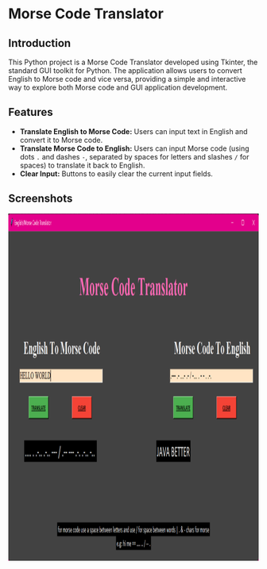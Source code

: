 # Morse Code Translator

## Introduction

This Python project is a Morse Code Translator developed using Tkinter, the standard GUI toolkit for Python. The application allows users to convert English to Morse code and vice versa, providing a simple and interactive way to explore both Morse code and GUI application development.

## Features

- **Translate English to Morse Code:** Users can input text in English and convert it to Morse code.
- **Translate Morse Code to English:** Users can input Morse code (using dots `.` and dashes `-`, separated by spaces for letters and slashes `/` for spaces) to translate it back to English.
- **Clear Input:** Buttons to easily clear the current input fields.

## Screenshots
<img src="assets/output.png" width="700" height="700">
